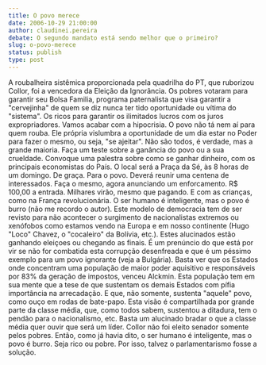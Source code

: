 ```yaml
---
title: O povo merece
date: 2006-10-29 21:00:00
author: claudinei.pereira
debate: O segundo mandato está sendo melhor que o primeiro?
slug: o-povo-merece
status: publish 
type: post
---
```


A roubalheira sistêmica proporcionada pela quadrilha do PT, que ruborizou Collor, foi a vencedora da Eleição da Ignorância. Os pobres votaram para garantir seu Bolsa Familia, programa paternalista que visa garantir a "cervejinha" de quem se diz nunca ter tido oportunidade ou vítima do "sistema". Os ricos para garantir os ilimitados lucros com os juros expropriadores.
Vamos acabar com a hipocrisia. O povo não tá nem aí para quem rouba. Ele própria vislumbra a oportunidade de um dia estar no Poder para fazer o mesmo, ou seja, "se ajeitar". Não são todos, é verdade, mas a grande maioria.
Faça um teste sobre a ganância do povo ou a sua crueldade.
Convoque uma palestra sobre como se ganhar dinheiro, com os principais economistas do País. O local será a Praça da Sé, às 8 horas de um domingo. De graça. Para o povo. Deverá reunir uma centena de interessados.
Faça o mesmo, agora anunciando um enforcamento. R$ 100,00 a entrada. Milhares virão, mesmo que pagando. E com as crianças, como na França revolucionária.
O ser humano é inteligente, mas o povo é burro (não me recordo o autor).
Este modelo de democracia tem de ser revisto para não acontecer o surgimento de nacionalistas extremos ou xenófobos como estamos vendo na Europa e em nosso continente (Hugo "Loco" Chavez, o "cocaleiro" da Bolívia, etc.). Estes alucinados estão ganhando eleiçoes ou chegando as finais. É um prenúncio do que está por vir se não for combatida esta corrupção desenfreada e que é um péssimo exemplo para um povo ignorante (veja a Bulgária).
Basta ver que os Estados onde concentram uma população de maior poder aquisitivo e responsáveis por 83% da geração de impostos, venceu Alckmin. Esta população tem em sua mente que a tese de que sustentam os demais Estados com pífia importância na arrecadação. E que, não somente, sustenta "aquele" povo, como ouço em rodas de bate-papo.
Esta visão é compartilhada por grande parte da classe média, que, como todos sabem, sustentou a ditadura, tem o pendão para o nacionalismo, etc.
Basta um alucinado bradar o que a classe média quer ouvir que será um líder. Collor não foi eleito senador somente pelos pobres.
Então, como já havia dito, o ser humano é inteligente, mas o povo é burro. Seja rico ou pobre.
Por isso, talvez o parlamentarismo fosse a solução.
